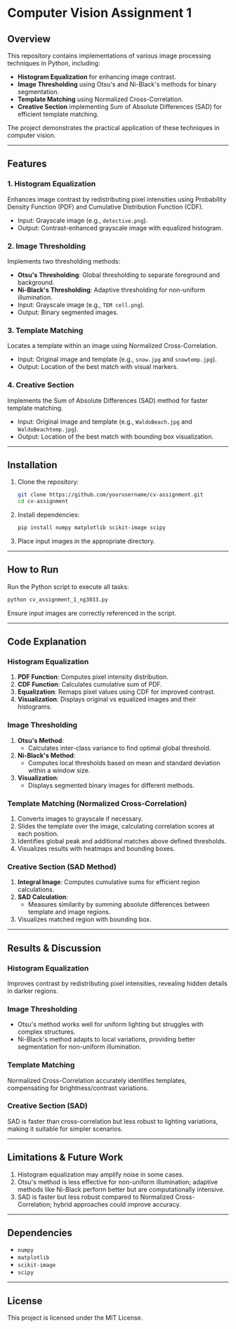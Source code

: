 # Computer Vision Assignment 1

## Overview
This repository contains implementations of various image processing techniques in Python, including:
- **Histogram Equalization** for enhancing image contrast.
- **Image Thresholding** using Otsu's and Ni-Black's methods for binary segmentation.
- **Template Matching** using Normalized Cross-Correlation.
- **Creative Section** implementing Sum of Absolute Differences (SAD) for efficient template matching.

The project demonstrates the practical application of these techniques in computer vision.

---

## Features
### 1. Histogram Equalization
Enhances image contrast by redistributing pixel intensities using Probability Density Function (PDF) and Cumulative Distribution Function (CDF).
- Input: Grayscale image (e.g., `detective.png`).
- Output: Contrast-enhanced grayscale image with equalized histogram.

### 2. Image Thresholding
Implements two thresholding methods:
- **Otsu's Thresholding**: Global thresholding to separate foreground and background.
- **Ni-Black's Thresholding**: Adaptive thresholding for non-uniform illumination.
- Input: Grayscale image (e.g., `TEM cell.png`).
- Output: Binary segmented images.

### 3. Template Matching
Locates a template within an image using Normalized Cross-Correlation.
- Input: Original image and template (e.g., `snow.jpg` and `snowtemp.jpg`).
- Output: Location of the best match with visual markers.

### 4. Creative Section
Implements the Sum of Absolute Differences (SAD) method for faster template matching.
- Input: Original image and template (e.g., `WaldoBeach.jpg` and `WaldoBeachtemp.jpg`).
- Output: Location of the best match with bounding box visualization.

---

## Installation
1. Clone the repository:
   ```bash
   git clone https://github.com/yourusername/cv-assignment.git
   cd cv-assignment
   ```

2. Install dependencies:
   ```bash
   pip install numpy matplotlib scikit-image scipy
   ```

3. Place input images in the appropriate directory.

---

## How to Run
Run the Python script to execute all tasks:
```bash
python cv_assignment_1_ng3033.py
```
Ensure input images are correctly referenced in the script.

---

## Code Explanation

### Histogram Equalization
1. **PDF Function**: Computes pixel intensity distribution.
2. **CDF Function**: Calculates cumulative sum of PDF.
3. **Equalization**: Remaps pixel values using CDF for improved contrast.
4. **Visualization**: Displays original vs equalized images and their histograms.

### Image Thresholding
1. **Otsu's Method**:
   - Calculates inter-class variance to find optimal global threshold.
2. **Ni-Black's Method**:
   - Computes local thresholds based on mean and standard deviation within a window size.
3. **Visualization**:
   - Displays segmented binary images for different methods.

### Template Matching (Normalized Cross-Correlation)
1. Converts images to grayscale if necessary.
2. Slides the template over the image, calculating correlation scores at each position.
3. Identifies global peak and additional matches above defined thresholds.
4. Visualizes results with heatmaps and bounding boxes.

### Creative Section (SAD Method)
1. **Integral Image**: Computes cumulative sums for efficient region calculations.
2. **SAD Calculation**:
   - Measures similarity by summing absolute differences between template and image regions.
3. Visualizes matched region with bounding box.

---

## Results & Discussion

### Histogram Equalization
Improves contrast by redistributing pixel intensities, revealing hidden details in darker regions.

### Image Thresholding
- Otsu's method works well for uniform lighting but struggles with complex structures.
- Ni-Black's method adapts to local variations, providing better segmentation for non-uniform illumination.

### Template Matching
Normalized Cross-Correlation accurately identifies templates, compensating for brightness/contrast variations.

### Creative Section (SAD)
SAD is faster than cross-correlation but less robust to lighting variations, making it suitable for simpler scenarios.

---

## Limitations & Future Work
1. Histogram equalization may amplify noise in some cases.
2. Otsu's method is less effective for non-uniform illumination; adaptive methods like Ni-Black perform better but are computationally intensive.
3. SAD is faster but less robust compared to Normalized Cross-Correlation; hybrid approaches could improve accuracy.

---

## Dependencies
- `numpy`
- `matplotlib`
- `scikit-image`
- `scipy`

---

## License
This project is licensed under the MIT License.